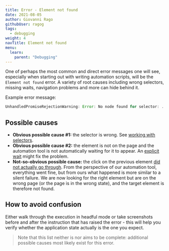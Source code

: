 ```yaml
---
title: Error - Element not found
date: 2021-08-05
author: Giovanni Rago
githubUser: ragog
tags:
  - debugging
weight: 4
navTitle: Element not found
menu:
  learn:
    parent: "Debugging"
---
```


One of perhaps the most common and direct error messages one will see, especially when starting out with writing automation scripts, will be the `Element not found` error. A variety of root causes including wrong selectors, missing waits, navigation problems and more can hide behind it.

Example error message: 
```js
UnhandledPromiseRejectionWarning: Error: No node found for selector: ...
```

## Possible causes

- **Obvious possible cause #1:** the selector is wrong. See [working with selectors](/learn/headless/basics-selectors/).
- **Obvious possible cause #2:** the element is not on the page and the automation tool is not automatically waiting for it to appear. An [explicit wait](/learn/headless/basics-navigation/) might fix the problem.
- **Not-so-obvious possible cause:** the click on the previous element [did not actually go through](/learn/headless/error-click-not-executed/). From the perspective of our automation tool, everything went fine, but from ours what happened is more similar to a silent failure. We are now looking for the right element but are on the wrong page (or the page is in the wrong state), and the target element is therefore not found.

## How to avoid confusion

Either walk through the execution in headful mode or take screenshots before and after the instruction that has raised the error - this will help you verify whether the application state actually is the one you expect. 

> Note that this list neither is nor aims to be complete: additional possible causes most likely exist for this error.